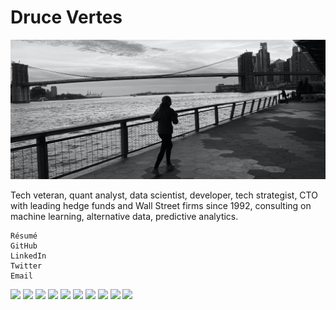 # Druce Vertes

![Skyline banner image](github_banner.jpg "banner")

Tech veteran, quant analyst, data scientist, developer, tech strategist, CTO with leading hedge funds and Wall Street firms since 1992, consulting on machine learning, alternative data, predictive analytics.

    Résumé
    GitHub
    LinkedIn
    Twitter
    Email


<img src="https://img.shields.io/badge/Machine%20Learning-EEEEEE?logo=SimpleIconName&logoColor=ColorName&style=plastic"> <img src="https://img.shields.io/badge/Python-EEEEEE?logo=Python&logoColor=ColorName&style=plastic"> <img src="https://img.shields.io/badge/R-242637?logo=R&logoColor=ColorName&style=plastic"> <img src="https://img.shields.io/badge/JavaScript-EEEEEE?logo=JavaScript&logoColor=Black&style=plastic"> <img src="https://img.shields.io/badge/Sklearn-EEEEEE?logo=SimpleIconName&logoColor=ColorName&style=plastic"> <img src="https://img.shields.io/badge/Keras-bf291b?logo=Keras&logoColor=ColorName&style=plastic"> <img src="https://img.shields.io/badge/TensorFlow-EEEEEE?logo=TensorFlow&logoColor=ColorName&style=plastic"> <img src="https://img.shields.io/badge/Deep%20Learning-EEEEEE?logo=SimpleIconName&logoColor=ColorName&style=plastic"> <img src="https://img.shields.io/badge/NLP-EEEEEE?logo=SimpleIconName&logoColor=ColorName&style=plastic"> <img src="https://img.shields.io/badge/Data%20Vizualization-EEEEEE?logo=SimpleIconName&logoColor=ColorName&style=plastic">

<!--
**druce/druce** is a ✨ _special_ ✨ repository because its `README.md` (this file) appears on your GitHub profile.

Here are some ideas to get you started:

- 🔭 I’m currently working on ...
- 🌱 I’m currently learning ...
- 👯 I’m looking to collaborate on ...
- 🤔 I’m looking for help with ...
- 💬 Ask me about ...
- 📫 How to reach me: ...
- 😄 Pronouns: ...
- ⚡ Fun fact: ...
-->
